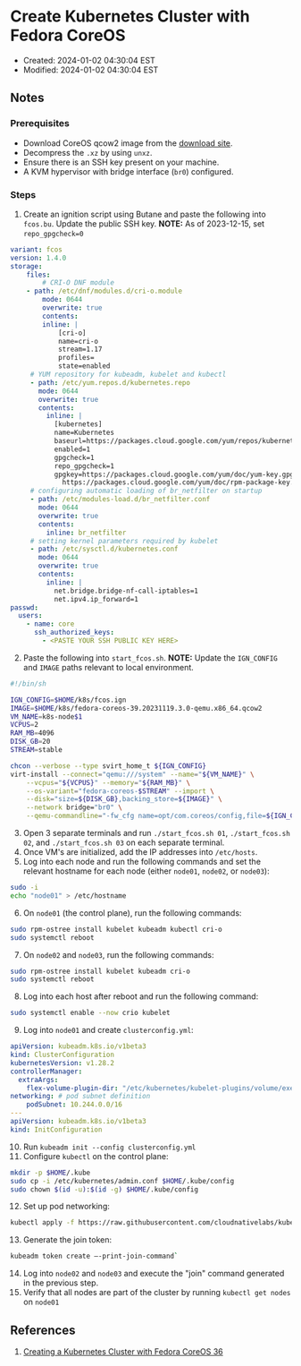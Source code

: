 # Create Kubernetes Cluster with Fedora CoreOS

- Created:  2024-01-02 04:30:04 EST
- Modified: 2024-01-02 04:30:04 EST

## Notes

### Prerequisites

- Download CoreOS qcow2 image from the [download site](https://fedoraproject.org/en/coreos/download?stream=stable).
- Decompress the `.xz` by using `unxz`.
- Ensure there is an SSH key present on your machine.
- A KVM hypervisor with bridge interface (`br0`) configured.

### Steps

1. Create an ignition script using Butane and paste the following into `fcos.bu`. Update the public SSH key. **NOTE:** As of 2023-12-15, set `repo_gpgcheck=0`

```yaml
variant: fcos
version: 1.4.0
storage:
	files:
 		# CRI-O DNF module
    - path: /etc/dnf/modules.d/cri-o.module
     	mode: 0644
     	overwrite: true
     	contents:
       	inline: |
         	[cri-o]
         	name=cri-o
         	stream=1.17
         	profiles=
         	state=enabled
     # YUM repository for kubeadm, kubelet and kubectl
     - path: /etc/yum.repos.d/kubernetes.repo
       mode: 0644
       overwrite: true
       contents:
         inline: |
           [kubernetes]
           name=Kubernetes
           baseurl=https://packages.cloud.google.com/yum/repos/kubernetes-el7-x86_64
           enabled=1
           gpgcheck=1
           repo_gpgcheck=1
           gpgkey=https://packages.cloud.google.com/yum/doc/yum-key.gpg
             https://packages.cloud.google.com/yum/doc/rpm-package-key.gpg
     # configuring automatic loading of br_netfilter on startup
     - path: /etc/modules-load.d/br_netfilter.conf
       mode: 0644
       overwrite: true
       contents:
         inline: br_netfilter
     # setting kernel parameters required by kubelet
     - path: /etc/sysctl.d/kubernetes.conf
       mode: 0644
       overwrite: true
       contents:
         inline: |
           net.bridge.bridge-nf-call-iptables=1
           net.ipv4.ip_forward=1
passwd:
  users:
    - name: core
      ssh_authorized_keys:
        - <PASTE YOUR SSH PUBLIC KEY HERE>
```

2. Paste the following into `start_fcos.sh`. **NOTE:** Update the `IGN_CONFIG` and `IMAGE` paths relevant to local environment.

```bash
#!/bin/sh

IGN_CONFIG=$HOME/k8s/fcos.ign
IMAGE=$HOME/k8s/fedora-coreos-39.20231119.3.0-qemu.x86_64.qcow2
VM_NAME=k8s-node$1
VCPUS=2
RAM_MB=4096
DISK_GB=20
STREAM=stable

chcon --verbose --type svirt_home_t ${IGN_CONFIG}
virt-install --connect="qemu:///system" --name="${VM_NAME}" \
    --vcpus="${VCPUS}" --memory="${RAM_MB}" \
    --os-variant="fedora-coreos-$STREAM" --import \
    --disk="size=${DISK_GB},backing_store=${IMAGE}" \
    --network bridge="br0" \
    --qemu-commandline="-fw_cfg name=opt/com.coreos/config,file=${IGN_CONFIG}"
```

3. Open 3 separate terminals and run `./start_fcos.sh 01`, `./start_fcos.sh 02`, and `./start_fcos.sh 03` on each separate terminal.
4. Once VM's are initialized, add the IP addresses into `/etc/hosts`.
5. Log into each node and run the following commands and set the relevant hostname for each node (either `node01`, `node02`, or `node03`):
	
```bash
sudo -i
echo "node01" > /etc/hostname
```

6. On `node01` (the control plane), run the following commands:

```bash
sudo rpm-ostree install kubelet kubeadm kubectl cri-o
sudo systemctl reboot
```

7. On `node02` and `node03`, run the following commands:
	
```bash
sudo rpm-ostree install kubelet kubeadm cri-o
sudo systemctl reboot
```

8. Log into each host after reboot and run the following command:

```bash
sudo systemctl enable --now crio kubelet
```

9. Log into `node01` and create `clusterconfig.yml`:
	
```yaml
apiVersion: kubeadm.k8s.io/v1beta3
kind: ClusterConfiguration
kubernetesVersion: v1.28.2
controllerManager:
  extraArgs:
    flex-volume-plugin-dir: "/etc/kubernetes/kubelet-plugins/volume/exec"
networking: # pod subnet definition
 	podSubnet: 10.244.0.0/16
---
apiVersion: kubeadm.k8s.io/v1beta3
kind: InitConfiguration
```

10. Run `kubeadm init --config clusterconfig.yml`
11. Configure `kubectl` on the control plane:

```bash
mkdir -p $HOME/.kube
sudo cp -i /etc/kubernetes/admin.conf $HOME/.kube/config
sudo chown $(id -u):$(id -g) $HOME/.kube/config
```

12. Set up pod networking:

```bash
kubectl apply -f https://raw.githubusercontent.com/cloudnativelabs/kube-router/master/daemonset/kubeadm-kuberouter.yaml
```

13. Generate the join token:

```bash
kubeadm token create –-print-join-command`
```

14. Log into `node02` and `node03` and execute the "join" command generated in the previous step.
15. Verify that all nodes are part of the cluster by running `kubectl get nodes` on `node01`

## References

1. [Creating a Kubernetes Cluster with Fedora CoreOS 36](https://dev.to/carminezacc/creating-a-kubernetes-cluster-with-fedora-coreos-36-j17)
